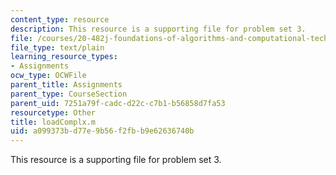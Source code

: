 ```yaml
---
content_type: resource
description: This resource is a supporting file for problem set 3.
file: /courses/20-482j-foundations-of-algorithms-and-computational-techniques-in-systems-biology-spring-2006/a099373bd77e9b56f2fbb9e62636740b_loadComplx.m
file_type: text/plain
learning_resource_types:
- Assignments
ocw_type: OCWFile
parent_title: Assignments
parent_type: CourseSection
parent_uid: 7251a79f-cadc-d22c-c7b1-b56858d7fa53
resourcetype: Other
title: loadComplx.m
uid: a099373b-d77e-9b56-f2fb-b9e62636740b
---
```

This resource is a supporting file for problem set 3.

